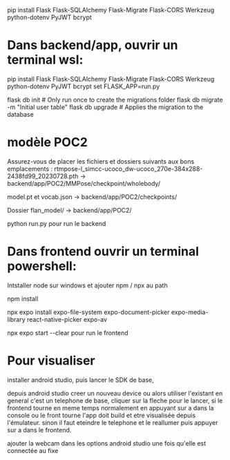 pip install Flask Flask-SQLAlchemy Flask-Migrate Flask-CORS Werkzeug python-dotenv PyJWT bcrypt

# Dans backend/app, ouvrir un terminal wsl: 
pip install Flask Flask-SQLAlchemy Flask-Migrate Flask-CORS Werkzeug python-dotenv PyJWT bcrypt
set FLASK_APP=run.py

flask db init  # Only run once to create the migrations folder
flask db migrate -m "Initial user table"
flask db upgrade # Applies the migration to the database

# modèle POC2
Assurez-vous de placer les fichiers et dossiers suivants aux bons emplacements :
rtmpose-l_simcc-ucoco_dw-ucoco_270e-384x288-2438fd99_20230728.pth →
backend/app/POC2/MMPose/checkpoint/wholebody/

model.pt et vocab.json →
backend/app/POC2/checkpoints/

Dossier flan_model/ →
backend/app/POC2/

python run.py pour run le backend

# Dans frontend ouvrir un terminal powershell:

Intstaller node sur windows et ajouter npm / npx au path

npm install

npx expo install expo-file-system expo-document-picker expo-media-library react-native-picker expo-av


npx expo start --clear pour run le frontend

# Pour visualiser

installer android studio, puis lancer le SDK de base,

depuis android studio creer un nouveau device ou alors utiliser l'existant en general c'est un telephone de base, cliquer sur la fleche pour le lancer, si le frontend tourne en meme temps normalement en appuyant sur a dans la console ou le front tourne l'app doit build et etre visualisée depuis l'émulateur. sinon il faut eteindre le telephone et le reallumer puis appuyer sur a dans le frontend.

ajouter la webcam dans les options android studio une fois qu'elle est connectée au fixe